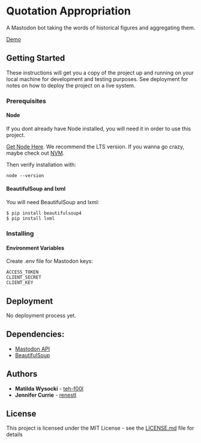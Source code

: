 # Quotation Appropriation

A Mastodon bot taking the words of historical figures and aggregating them.

[Demo](https://botsin.space/@QuotationAppropriation)

## Getting Started

These instructions will get you a copy of the project up and running on your local machine for development and testing purposes. See deployment for notes on how to deploy the project on a live system.

### Prerequisites

#### Node
If you dont already have Node installed, you will need it in order to use this project.

[Get Node Here](https://nodejs.org/en/download/). We recommend the LTS version. If you wanna go crazy, maybe check out [NVM](https://github.com/creationix/nvm/blob/master/README.md).

Then verify installation with: 
```
node --version
```

#### BeautifulSoup and lxml
You will need BeautifulSoup and lxml:
```
$ pip install beautifulsoup4
$ pip install lxml
```

### Installing

#### Environment Variables
Create .env file for Mastodon keys:
```
ACCESS_TOKEN
CLIENT_SECRET
CLIENT_KEY
```

## Deployment

No deployment process yet.

## Dependencies:
* [Mastodon API](https://docs.joinmastodon.org/)
* [BeautifulSoup](https://www.crummy.com/software/BeautifulSoup/bs4/doc/)

## Authors
* **Matilda Wysocki** - [teh-f00l](https://github.com/teh-f00l)
* **Jennifer Currie** - [renestl](https://github.com/Renestl)

## License

This project is licensed under the MIT License - see the [LICENSE.md](LICENSE.md) file for details
